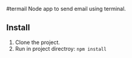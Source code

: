 #termail
Node app to send email using terminal.


## Install
1. Clone the project.
2. Run in project directroy: `npm install`
